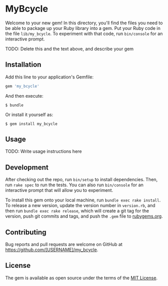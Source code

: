 # MyBcycle

Welcome to your new gem! In this directory, you'll find the files you need to be able to package up your Ruby library into a gem. Put your Ruby code in the file `lib/my_bcycle`. To experiment with that code, run `bin/console` for an interactive prompt.

TODO: Delete this and the text above, and describe your gem

## Installation

Add this line to your application's Gemfile:

```ruby
gem 'my_bcycle'
```

And then execute:

    $ bundle

Or install it yourself as:

    $ gem install my_bcycle

## Usage

TODO: Write usage instructions here

## Development

After checking out the repo, run `bin/setup` to install dependencies. Then, run `rake spec` to run the tests. You can also run `bin/console` for an interactive prompt that will allow you to experiment.

To install this gem onto your local machine, run `bundle exec rake install`. To release a new version, update the version number in `version.rb`, and then run `bundle exec rake release`, which will create a git tag for the version, push git commits and tags, and push the `.gem` file to [rubygems.org](https://rubygems.org).

## Contributing

Bug reports and pull requests are welcome on GitHub at https://github.com/[USERNAME]/my_bcycle.


## License

The gem is available as open source under the terms of the [MIT License](http://opensource.org/licenses/MIT).

